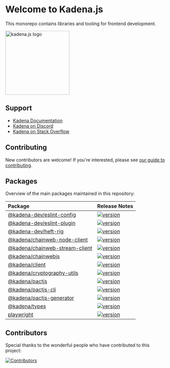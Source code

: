 # Welcome to Kadena.js

This monorepo contains libraries and tooling for frontend development.

<picture>
  <source srcset="./common/images/Kadena.JS_logo-white.png" media="(prefers-color-scheme: dark)"/>
  <img src="./common/images/Kadena.JS_logo-black.png" width="200" alt="kadena.js logo" />
</picture>

## Support

- [Kadena Documentation][1]
- [Kadena on Discord][2]
- [Kadena on Stack Overflow][3]

## Contributing

New contributors are welcome! If you're interested, please see [our guide to
contributing][4].

## Packages

Overview of the main packages maintained in this repository:

<!--packageTable start -->

| Package                              | Release Notes        |
| :----------------------------------- | :------------------- |
| [@kadena-dev/eslint-config][5]       | [![version][7]][6]   |
| [@kadena-dev/eslint-plugin][8]       | [![version][10]][9]  |
| [@kadena-dev/heft-rig][11]           | [![version][13]][12] |
| [@kadena/chainweb-node-client][14]   | [![version][16]][15] |
| [@kadena/chainweb-stream-client][17] | [![version][19]][18] |
| [@kadena/chainwebjs][20]             | [![version][22]][21] |
| [@kadena/client][23]                 | [![version][25]][24] |
| [@kadena/cryptography-utils][26]     | [![version][28]][27] |
| [@kadena/pactjs][29]                 | [![version][31]][30] |
| [@kadena/pactjs-cli][32]             | [![version][34]][33] |
| [@kadena/pactjs-generator][35]       | [![version][37]][36] |
| [@kadena/types][38]                  | [![version][40]][39] |
| [playwright][41]                     | [![version][43]][42] |

<!--packageTable end -->

## Contributors

Special thanks to the wonderful people who have contributed to this project:

[![Contributors][45]][44]

[1]: https://docs.kadena.io
[2]: https://discord.io/kadena
[3]: https://stackoverflow.com/questions/tagged/kadena
[4]: ./CONTRIBUTING.md
[5]:
  https://github.com/kadena-community/kadena.js/tree/main/packages/tools/eslint-config
[6]: packages/tools/eslint-config/CHANGELOG.md
[7]: https://img.shields.io/npm/v/@kadena-dev/eslint-config.svg
[8]:
  https://github.com/kadena-community/kadena.js/tree/main/packages/tools/eslint-plugin
[9]: packages/tools/eslint-plugin/CHANGELOG.md
[10]: https://img.shields.io/npm/v/@kadena-dev/eslint-plugin.svg
[11]:
  https://github.com/kadena-community/kadena.js/tree/main/packages/tools/heft-rig
[12]: packages/tools/heft-rig/CHANGELOG.md
[13]: https://img.shields.io/npm/v/@kadena-dev/heft-rig.svg
[14]:
  https://github.com/kadena-community/kadena.js/tree/main/packages/libs/chainweb-node-client
[15]: packages/libs/chainweb-node-client/CHANGELOG.md
[16]: https://img.shields.io/npm/v/@kadena/chainweb-node-client.svg
[17]:
  https://github.com/kadena-community/kadena.js/tree/main/packages/libs/chainweb-stream-client
[18]: packages/libs/chainweb-stream-client/CHANGELOG.md
[19]: https://img.shields.io/npm/v/@kadena/chainweb-stream-client.svg
[20]:
  https://github.com/kadena-community/kadena.js/tree/main/packages/libs/chainwebjs
[21]: packages/libs/chainwebjs/CHANGELOG.md
[22]: https://img.shields.io/npm/v/@kadena/chainwebjs.svg
[23]:
  https://github.com/kadena-community/kadena.js/tree/main/packages/libs/client
[24]: packages/libs/client/CHANGELOG.md
[25]: https://img.shields.io/npm/v/@kadena/client.svg
[26]:
  https://github.com/kadena-community/kadena.js/tree/main/packages/libs/cryptography-utils
[27]: packages/libs/cryptography-utils/CHANGELOG.md
[28]: https://img.shields.io/npm/v/@kadena/cryptography-utils.svg
[29]:
  https://github.com/kadena-community/kadena.js/tree/main/packages/libs/pactjs
[30]: packages/libs/pactjs/CHANGELOG.md
[31]: https://img.shields.io/npm/v/@kadena/pactjs.svg
[32]:
  https://github.com/kadena-community/kadena.js/tree/main/packages/tools/pactjs-cli
[33]: packages/tools/pactjs-cli/CHANGELOG.md
[34]: https://img.shields.io/npm/v/@kadena/pactjs-cli.svg
[35]:
  https://github.com/kadena-community/kadena.js/tree/main/packages/libs/pactjs-generator
[36]: packages/libs/pactjs-generator/CHANGELOG.md
[37]: https://img.shields.io/npm/v/@kadena/pactjs-generator.svg
[38]:
  https://github.com/kadena-community/kadena.js/tree/main/packages/libs/types
[39]: packages/libs/types/CHANGELOG.md
[40]: https://img.shields.io/npm/v/@kadena/types.svg
[41]:
  https://github.com/kadena-community/kadena.js/tree/main/packages/tools/e2e-tests
[42]: packages/tools/e2e-tests/CHANGELOG.md
[43]: https://img.shields.io/npm/v/playwright.svg
[44]: https://github.com/kadena-community/kadena.js/graphs/contributors
[45]: https://contrib.rocks/image?repo=kadena-community/kadena.js
